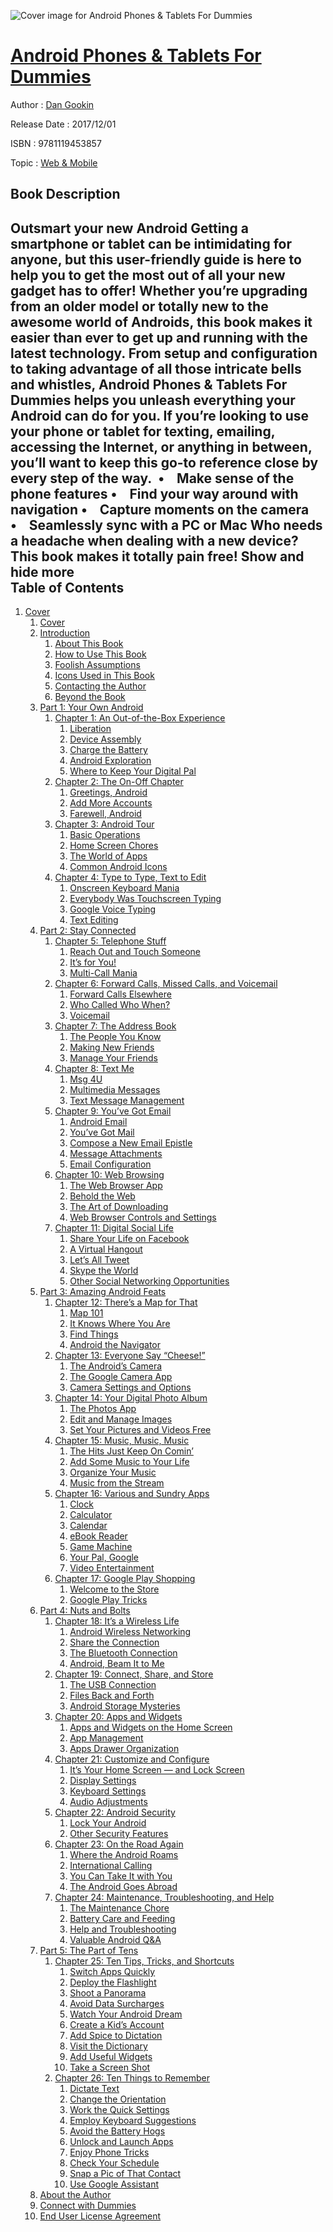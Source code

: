 ![Cover image for Android Phones &amp; Tablets For Dummies](https://imgdetail.ebookreading.net/cover/cover/web_mobile/EB9781119453857.jpg)

[Android Phones &amp; Tablets For Dummies](https://ebookreading.net/view/book/Android+Phones+%26amp%3B+Tablets+For+Dummies-EB9781119453857_1.html "Android Phones &amp; Tablets For Dummies")
====================================================================================================================

Author : [Dan Gookin](https://ebookreading.net/search/author/Dan+Gookin)

Release Date : 2017/12/01

ISBN : 9781119453857

Topic : [Web & Mobile](https://ebookreading.net/search/category/web-mobile)

Book Description
-----------------

 Outsmart your new Android
Getting a smartphone or tablet can be intimidating for anyone, but this user-friendly guide is here to help you to get the most out of all your new gadget has to offer! Whether you’re upgrading from an older model or totally new to the awesome world of Androids, this book makes it easier than ever to get up and running with the latest technology.
From setup and configuration to taking advantage of all those intricate bells and whistles, Android Phones &amp; Tablets For Dummies helps you unleash everything your Android can do for you. If you’re looking to use your phone or tablet for texting, emailing, accessing the Internet, or anything in between, you’ll want to keep this go-to reference close by every step of the way. 
•    Make sense of the phone features
•    Find your way around with navigation
•    Capture moments on the camera
•    Seamlessly sync with a PC or Mac
Who needs a headache when dealing with a new device? This book makes it totally pain free!
        Show and hide more                
Table of Contents
-----------------

1. [Cover](https://ebookreading.net/view/book/Android+Phones+%26amp%3B+Tablets+For+Dummies-EB9781119453857_1.html)
    1. [Cover](https://ebookreading.net/view/book/Android+Phones+%26amp%3B+Tablets+For+Dummies-EB9781119453857_1.html)
    1. [Introduction  ](https://ebookreading.net/view/book/Android+Phones+%26amp%3B+Tablets+For+Dummies-EB9781119453857_4.html)
        1. [About This Book](https://ebookreading.net/view/book/Android+Phones+%26amp%3B+Tablets+For+Dummies-EB9781119453857_4.html#h2-1)
        1. [How to Use This Book](https://ebookreading.net/view/book/Android+Phones+%26amp%3B+Tablets+For+Dummies-EB9781119453857_4.html#h2-2)
        1. [Foolish Assumptions](https://ebookreading.net/view/book/Android+Phones+%26amp%3B+Tablets+For+Dummies-EB9781119453857_4.html#h2-3)
        1. [Icons Used in This Book](https://ebookreading.net/view/book/Android+Phones+%26amp%3B+Tablets+For+Dummies-EB9781119453857_4.html#h2-4)
        1. [Contacting the Author](https://ebookreading.net/view/book/Android+Phones+%26amp%3B+Tablets+For+Dummies-EB9781119453857_4.html#h2-5)
        1. [Beyond the Book](https://ebookreading.net/view/book/Android+Phones+%26amp%3B+Tablets+For+Dummies-EB9781119453857_4.html#h2-6)
    1. [Part 1: Your Own Android](https://ebookreading.net/view/book/Android+Phones+%26amp%3B+Tablets+For+Dummies-EB9781119453857_5.html)
        1. [Chapter 1: An Out-of-the-Box Experience  ](https://ebookreading.net/view/book/Android+Phones+%26amp%3B+Tablets+For+Dummies-EB9781119453857_6.html)
            1. [Liberation](https://ebookreading.net/view/book/Android+Phones+%26amp%3B+Tablets+For+Dummies-EB9781119453857_6.html#h2-1)
            1. [Device Assembly](https://ebookreading.net/view/book/Android+Phones+%26amp%3B+Tablets+For+Dummies-EB9781119453857_6.html#h2-2)
            1. [Charge the Battery](https://ebookreading.net/view/book/Android+Phones+%26amp%3B+Tablets+For+Dummies-EB9781119453857_6.html#h2-3)
            1. [Android Exploration](https://ebookreading.net/view/book/Android+Phones+%26amp%3B+Tablets+For+Dummies-EB9781119453857_6.html#h2-4)
            1. [Where to Keep Your Digital Pal](https://ebookreading.net/view/book/Android+Phones+%26amp%3B+Tablets+For+Dummies-EB9781119453857_6.html#h2-5)
        1. [Chapter 2: The On-Off Chapter  ](https://ebookreading.net/view/book/Android+Phones+%26amp%3B+Tablets+For+Dummies-EB9781119453857_7.html)
            1. [Greetings, Android](https://ebookreading.net/view/book/Android+Phones+%26amp%3B+Tablets+For+Dummies-EB9781119453857_7.html#h2-1)
            1. [Add More Accounts](https://ebookreading.net/view/book/Android+Phones+%26amp%3B+Tablets+For+Dummies-EB9781119453857_7.html#h2-2)
            1. [Farewell, Android](https://ebookreading.net/view/book/Android+Phones+%26amp%3B+Tablets+For+Dummies-EB9781119453857_7.html#h2-3)
        1. [Chapter 3: Android Tour  ](https://ebookreading.net/view/book/Android+Phones+%26amp%3B+Tablets+For+Dummies-EB9781119453857_8.html)
            1. [Basic Operations](https://ebookreading.net/view/book/Android+Phones+%26amp%3B+Tablets+For+Dummies-EB9781119453857_8.html#h2-1)
            1. [Home Screen Chores](https://ebookreading.net/view/book/Android+Phones+%26amp%3B+Tablets+For+Dummies-EB9781119453857_8.html#h2-2)
            1. [The World of Apps](https://ebookreading.net/view/book/Android+Phones+%26amp%3B+Tablets+For+Dummies-EB9781119453857_8.html#h2-3)
            1. [Common Android Icons](https://ebookreading.net/view/book/Android+Phones+%26amp%3B+Tablets+For+Dummies-EB9781119453857_8.html#h2-4)
        1. [Chapter 4: Type to Type, Text to Edit  ](https://ebookreading.net/view/book/Android+Phones+%26amp%3B+Tablets+For+Dummies-EB9781119453857_9.html)
            1. [Onscreen Keyboard Mania](https://ebookreading.net/view/book/Android+Phones+%26amp%3B+Tablets+For+Dummies-EB9781119453857_9.html#h2-1)
            1. [Everybody Was Touchscreen Typing](https://ebookreading.net/view/book/Android+Phones+%26amp%3B+Tablets+For+Dummies-EB9781119453857_9.html#h2-2)
            1. [Google Voice Typing](https://ebookreading.net/view/book/Android+Phones+%26amp%3B+Tablets+For+Dummies-EB9781119453857_9.html#h2-3)
            1. [Text Editing](https://ebookreading.net/view/book/Android+Phones+%26amp%3B+Tablets+For+Dummies-EB9781119453857_9.html#h2-4)
    1. [Part 2: Stay Connected](https://ebookreading.net/view/book/Android+Phones+%26amp%3B+Tablets+For+Dummies-EB9781119453857_10.html)
        1. [Chapter 5: Telephone Stuff  ](https://ebookreading.net/view/book/Android+Phones+%26amp%3B+Tablets+For+Dummies-EB9781119453857_11.html)
            1. [Reach Out and Touch Someone](https://ebookreading.net/view/book/Android+Phones+%26amp%3B+Tablets+For+Dummies-EB9781119453857_11.html#h2-1)
            1. [It’s for You!](https://ebookreading.net/view/book/Android+Phones+%26amp%3B+Tablets+For+Dummies-EB9781119453857_11.html#h2-2)
            1. [Multi-Call Mania](https://ebookreading.net/view/book/Android+Phones+%26amp%3B+Tablets+For+Dummies-EB9781119453857_11.html#h2-3)
        1. [Chapter 6: Forward Calls, Missed Calls, and Voicemail  ](https://ebookreading.net/view/book/Android+Phones+%26amp%3B+Tablets+For+Dummies-EB9781119453857_12.html)
            1. [Forward Calls Elsewhere](https://ebookreading.net/view/book/Android+Phones+%26amp%3B+Tablets+For+Dummies-EB9781119453857_12.html#h2-1)
            1. [Who Called Who When?](https://ebookreading.net/view/book/Android+Phones+%26amp%3B+Tablets+For+Dummies-EB9781119453857_12.html#h2-2)
            1. [Voicemail](https://ebookreading.net/view/book/Android+Phones+%26amp%3B+Tablets+For+Dummies-EB9781119453857_12.html#h2-3)
        1. [Chapter 7: The Address Book  ](https://ebookreading.net/view/book/Android+Phones+%26amp%3B+Tablets+For+Dummies-EB9781119453857_13.html)
            1. [The People You Know](https://ebookreading.net/view/book/Android+Phones+%26amp%3B+Tablets+For+Dummies-EB9781119453857_13.html#h2-1)
            1. [Making New Friends](https://ebookreading.net/view/book/Android+Phones+%26amp%3B+Tablets+For+Dummies-EB9781119453857_13.html#h2-2)
            1. [Manage Your Friends](https://ebookreading.net/view/book/Android+Phones+%26amp%3B+Tablets+For+Dummies-EB9781119453857_13.html#h2-3)
        1. [Chapter 8: Text Me  ](https://ebookreading.net/view/book/Android+Phones+%26amp%3B+Tablets+For+Dummies-EB9781119453857_14.html)
            1. [Msg 4U](https://ebookreading.net/view/book/Android+Phones+%26amp%3B+Tablets+For+Dummies-EB9781119453857_14.html#h2-1)
            1. [Multimedia Messages](https://ebookreading.net/view/book/Android+Phones+%26amp%3B+Tablets+For+Dummies-EB9781119453857_14.html#h2-2)
            1. [Text Message Management](https://ebookreading.net/view/book/Android+Phones+%26amp%3B+Tablets+For+Dummies-EB9781119453857_14.html#h2-3)
        1. [Chapter 9: You’ve Got Email  ](https://ebookreading.net/view/book/Android+Phones+%26amp%3B+Tablets+For+Dummies-EB9781119453857_15.html)
            1. [Android Email](https://ebookreading.net/view/book/Android+Phones+%26amp%3B+Tablets+For+Dummies-EB9781119453857_15.html#h2-1)
            1. [You’ve Got Mail](https://ebookreading.net/view/book/Android+Phones+%26amp%3B+Tablets+For+Dummies-EB9781119453857_15.html#h2-2)
            1. [Compose a New Email Epistle](https://ebookreading.net/view/book/Android+Phones+%26amp%3B+Tablets+For+Dummies-EB9781119453857_15.html#h2-3)
            1. [Message Attachments](https://ebookreading.net/view/book/Android+Phones+%26amp%3B+Tablets+For+Dummies-EB9781119453857_15.html#h2-4)
            1. [Email Configuration](https://ebookreading.net/view/book/Android+Phones+%26amp%3B+Tablets+For+Dummies-EB9781119453857_15.html#h2-5)
        1. [Chapter 10: Web Browsing  ](https://ebookreading.net/view/book/Android+Phones+%26amp%3B+Tablets+For+Dummies-EB9781119453857_16.html)
            1. [The Web Browser App](https://ebookreading.net/view/book/Android+Phones+%26amp%3B+Tablets+For+Dummies-EB9781119453857_16.html#h2-1)
            1. [Behold the Web](https://ebookreading.net/view/book/Android+Phones+%26amp%3B+Tablets+For+Dummies-EB9781119453857_16.html#h2-2)
            1. [The Art of Downloading](https://ebookreading.net/view/book/Android+Phones+%26amp%3B+Tablets+For+Dummies-EB9781119453857_16.html#h2-3)
            1. [Web Browser Controls and Settings](https://ebookreading.net/view/book/Android+Phones+%26amp%3B+Tablets+For+Dummies-EB9781119453857_16.html#h2-4)
        1. [Chapter 11: Digital Social Life  ](https://ebookreading.net/view/book/Android+Phones+%26amp%3B+Tablets+For+Dummies-EB9781119453857_17.html)
            1. [Share Your Life on Facebook](https://ebookreading.net/view/book/Android+Phones+%26amp%3B+Tablets+For+Dummies-EB9781119453857_17.html#h2-1)
            1. [A Virtual Hangout](https://ebookreading.net/view/book/Android+Phones+%26amp%3B+Tablets+For+Dummies-EB9781119453857_17.html#h2-2)
            1. [Let’s All Tweet](https://ebookreading.net/view/book/Android+Phones+%26amp%3B+Tablets+For+Dummies-EB9781119453857_17.html#h2-3)
            1. [Skype the World](https://ebookreading.net/view/book/Android+Phones+%26amp%3B+Tablets+For+Dummies-EB9781119453857_17.html#h2-4)
            1. [Other Social Networking Opportunities](https://ebookreading.net/view/book/Android+Phones+%26amp%3B+Tablets+For+Dummies-EB9781119453857_17.html#h2-5)
    1. [Part 3: Amazing Android Feats](https://ebookreading.net/view/book/Android+Phones+%26amp%3B+Tablets+For+Dummies-EB9781119453857_18.html)
        1. [Chapter 12: There’s a Map for That  ](https://ebookreading.net/view/book/Android+Phones+%26amp%3B+Tablets+For+Dummies-EB9781119453857_19.html)
            1. [Map 101](https://ebookreading.net/view/book/Android+Phones+%26amp%3B+Tablets+For+Dummies-EB9781119453857_19.html#h2-1)
            1. [It Knows Where You Are](https://ebookreading.net/view/book/Android+Phones+%26amp%3B+Tablets+For+Dummies-EB9781119453857_19.html#h2-2)
            1. [Find Things](https://ebookreading.net/view/book/Android+Phones+%26amp%3B+Tablets+For+Dummies-EB9781119453857_19.html#h2-3)
            1. [Android the Navigator](https://ebookreading.net/view/book/Android+Phones+%26amp%3B+Tablets+For+Dummies-EB9781119453857_19.html#h2-4)
        1. [Chapter 13: Everyone Say “Cheese!”  ](https://ebookreading.net/view/book/Android+Phones+%26amp%3B+Tablets+For+Dummies-EB9781119453857_20.html)
            1. [The Android’s Camera](https://ebookreading.net/view/book/Android+Phones+%26amp%3B+Tablets+For+Dummies-EB9781119453857_20.html#h2-1)
            1. [The Google Camera App](https://ebookreading.net/view/book/Android+Phones+%26amp%3B+Tablets+For+Dummies-EB9781119453857_20.html#h2-2)
            1. [Camera Settings and Options](https://ebookreading.net/view/book/Android+Phones+%26amp%3B+Tablets+For+Dummies-EB9781119453857_20.html#h2-3)
        1. [Chapter 14: Your Digital Photo Album  ](https://ebookreading.net/view/book/Android+Phones+%26amp%3B+Tablets+For+Dummies-EB9781119453857_21.html)
            1. [The Photos App](https://ebookreading.net/view/book/Android+Phones+%26amp%3B+Tablets+For+Dummies-EB9781119453857_21.html#h2-1)
            1. [Edit and Manage Images](https://ebookreading.net/view/book/Android+Phones+%26amp%3B+Tablets+For+Dummies-EB9781119453857_21.html#h2-2)
            1. [Set Your Pictures and Videos Free](https://ebookreading.net/view/book/Android+Phones+%26amp%3B+Tablets+For+Dummies-EB9781119453857_21.html#h2-3)
        1. [Chapter 15: Music, Music, Music  ](https://ebookreading.net/view/book/Android+Phones+%26amp%3B+Tablets+For+Dummies-EB9781119453857_22.html)
            1. [The Hits Just Keep On Comin’](https://ebookreading.net/view/book/Android+Phones+%26amp%3B+Tablets+For+Dummies-EB9781119453857_22.html#h2-1)
            1. [Add Some Music to Your Life](https://ebookreading.net/view/book/Android+Phones+%26amp%3B+Tablets+For+Dummies-EB9781119453857_22.html#h2-2)
            1. [Organize Your Music](https://ebookreading.net/view/book/Android+Phones+%26amp%3B+Tablets+For+Dummies-EB9781119453857_22.html#h2-3)
            1. [Music from the Stream](https://ebookreading.net/view/book/Android+Phones+%26amp%3B+Tablets+For+Dummies-EB9781119453857_22.html#h2-4)
        1. [Chapter 16: Various and Sundry Apps  ](https://ebookreading.net/view/book/Android+Phones+%26amp%3B+Tablets+For+Dummies-EB9781119453857_23.html)
            1. [Clock](https://ebookreading.net/view/book/Android+Phones+%26amp%3B+Tablets+For+Dummies-EB9781119453857_23.html#h2-1)
            1. [Calculator](https://ebookreading.net/view/book/Android+Phones+%26amp%3B+Tablets+For+Dummies-EB9781119453857_23.html#h2-2)
            1. [Calendar](https://ebookreading.net/view/book/Android+Phones+%26amp%3B+Tablets+For+Dummies-EB9781119453857_23.html#h2-3)
            1. [eBook Reader](https://ebookreading.net/view/book/Android+Phones+%26amp%3B+Tablets+For+Dummies-EB9781119453857_23.html#h2-4)
            1. [Game Machine](https://ebookreading.net/view/book/Android+Phones+%26amp%3B+Tablets+For+Dummies-EB9781119453857_23.html#h2-5)
            1. [Your Pal, Google](https://ebookreading.net/view/book/Android+Phones+%26amp%3B+Tablets+For+Dummies-EB9781119453857_23.html#h2-6)
            1. [Video Entertainment](https://ebookreading.net/view/book/Android+Phones+%26amp%3B+Tablets+For+Dummies-EB9781119453857_23.html#h2-7)
        1. [Chapter 17: Google Play Shopping  ](https://ebookreading.net/view/book/Android+Phones+%26amp%3B+Tablets+For+Dummies-EB9781119453857_24.html)
            1. [Welcome to the Store](https://ebookreading.net/view/book/Android+Phones+%26amp%3B+Tablets+For+Dummies-EB9781119453857_24.html#h2-1)
            1. [Google Play Tricks](https://ebookreading.net/view/book/Android+Phones+%26amp%3B+Tablets+For+Dummies-EB9781119453857_24.html#h2-2)
    1. [Part 4: Nuts and Bolts](https://ebookreading.net/view/book/Android+Phones+%26amp%3B+Tablets+For+Dummies-EB9781119453857_25.html)
        1. [Chapter 18: It’s a Wireless Life  ](https://ebookreading.net/view/book/Android+Phones+%26amp%3B+Tablets+For+Dummies-EB9781119453857_26.html)
            1. [Android Wireless Networking](https://ebookreading.net/view/book/Android+Phones+%26amp%3B+Tablets+For+Dummies-EB9781119453857_26.html#h2-1)
            1. [Share the Connection](https://ebookreading.net/view/book/Android+Phones+%26amp%3B+Tablets+For+Dummies-EB9781119453857_26.html#h2-2)
            1. [The Bluetooth Connection](https://ebookreading.net/view/book/Android+Phones+%26amp%3B+Tablets+For+Dummies-EB9781119453857_26.html#h2-3)
            1. [Android, Beam It to Me](https://ebookreading.net/view/book/Android+Phones+%26amp%3B+Tablets+For+Dummies-EB9781119453857_26.html#h2-4)
        1. [Chapter 19: Connect, Share, and Store  ](https://ebookreading.net/view/book/Android+Phones+%26amp%3B+Tablets+For+Dummies-EB9781119453857_27.html)
            1. [The USB Connection](https://ebookreading.net/view/book/Android+Phones+%26amp%3B+Tablets+For+Dummies-EB9781119453857_27.html#h2-1)
            1. [Files Back and Forth](https://ebookreading.net/view/book/Android+Phones+%26amp%3B+Tablets+For+Dummies-EB9781119453857_27.html#h2-2)
            1. [Android Storage Mysteries](https://ebookreading.net/view/book/Android+Phones+%26amp%3B+Tablets+For+Dummies-EB9781119453857_27.html#h2-3)
        1. [Chapter 20: Apps and Widgets  ](https://ebookreading.net/view/book/Android+Phones+%26amp%3B+Tablets+For+Dummies-EB9781119453857_28.html)
            1. [Apps and Widgets on the Home Screen](https://ebookreading.net/view/book/Android+Phones+%26amp%3B+Tablets+For+Dummies-EB9781119453857_28.html#h2-1)
            1. [App Management](https://ebookreading.net/view/book/Android+Phones+%26amp%3B+Tablets+For+Dummies-EB9781119453857_28.html#h2-2)
            1. [Apps Drawer Organization](https://ebookreading.net/view/book/Android+Phones+%26amp%3B+Tablets+For+Dummies-EB9781119453857_28.html#h2-3)
        1. [Chapter 21: Customize and Configure  ](https://ebookreading.net/view/book/Android+Phones+%26amp%3B+Tablets+For+Dummies-EB9781119453857_29.html)
            1. [It’s Your Home Screen — and Lock Screen](https://ebookreading.net/view/book/Android+Phones+%26amp%3B+Tablets+For+Dummies-EB9781119453857_29.html#h2-1)
            1. [Display Settings](https://ebookreading.net/view/book/Android+Phones+%26amp%3B+Tablets+For+Dummies-EB9781119453857_29.html#h2-2)
            1. [Keyboard Settings](https://ebookreading.net/view/book/Android+Phones+%26amp%3B+Tablets+For+Dummies-EB9781119453857_29.html#h2-3)
            1. [Audio Adjustments](https://ebookreading.net/view/book/Android+Phones+%26amp%3B+Tablets+For+Dummies-EB9781119453857_29.html#h2-4)
        1. [Chapter 22: Android Security  ](https://ebookreading.net/view/book/Android+Phones+%26amp%3B+Tablets+For+Dummies-EB9781119453857_30.html)
            1. [Lock Your Android](https://ebookreading.net/view/book/Android+Phones+%26amp%3B+Tablets+For+Dummies-EB9781119453857_30.html#h2-1)
            1. [Other Security Features](https://ebookreading.net/view/book/Android+Phones+%26amp%3B+Tablets+For+Dummies-EB9781119453857_30.html#h2-2)
        1. [Chapter 23: On the Road Again  ](https://ebookreading.net/view/book/Android+Phones+%26amp%3B+Tablets+For+Dummies-EB9781119453857_31.html)
            1. [Where the Android Roams](https://ebookreading.net/view/book/Android+Phones+%26amp%3B+Tablets+For+Dummies-EB9781119453857_31.html#h2-1)
            1. [International Calling](https://ebookreading.net/view/book/Android+Phones+%26amp%3B+Tablets+For+Dummies-EB9781119453857_31.html#h2-2)
            1. [You Can Take It with You](https://ebookreading.net/view/book/Android+Phones+%26amp%3B+Tablets+For+Dummies-EB9781119453857_31.html#h2-3)
            1. [The Android Goes Abroad](https://ebookreading.net/view/book/Android+Phones+%26amp%3B+Tablets+For+Dummies-EB9781119453857_31.html#h2-4)
        1. [Chapter 24: Maintenance, Troubleshooting, and Help  ](https://ebookreading.net/view/book/Android+Phones+%26amp%3B+Tablets+For+Dummies-EB9781119453857_32.html)
            1. [The Maintenance Chore](https://ebookreading.net/view/book/Android+Phones+%26amp%3B+Tablets+For+Dummies-EB9781119453857_32.html#h2-1)
            1. [Battery Care and Feeding](https://ebookreading.net/view/book/Android+Phones+%26amp%3B+Tablets+For+Dummies-EB9781119453857_32.html#h2-2)
            1. [Help and Troubleshooting](https://ebookreading.net/view/book/Android+Phones+%26amp%3B+Tablets+For+Dummies-EB9781119453857_32.html#h2-3)
            1. [Valuable Android Q&amp;A](https://ebookreading.net/view/book/Android+Phones+%26amp%3B+Tablets+For+Dummies-EB9781119453857_32.html#h2-4)
    1. [Part 5: The Part of Tens](https://ebookreading.net/view/book/Android+Phones+%26amp%3B+Tablets+For+Dummies-EB9781119453857_33.html)
        1. [Chapter 25: Ten Tips, Tricks, and Shortcuts  ](https://ebookreading.net/view/book/Android+Phones+%26amp%3B+Tablets+For+Dummies-EB9781119453857_34.html)
            1. [Switch Apps Quickly](https://ebookreading.net/view/book/Android+Phones+%26amp%3B+Tablets+For+Dummies-EB9781119453857_34.html#h2-1)
            1. [Deploy the Flashlight](https://ebookreading.net/view/book/Android+Phones+%26amp%3B+Tablets+For+Dummies-EB9781119453857_34.html#h2-2)
            1. [Shoot a Panorama](https://ebookreading.net/view/book/Android+Phones+%26amp%3B+Tablets+For+Dummies-EB9781119453857_34.html#h2-3)
            1. [Avoid Data Surcharges](https://ebookreading.net/view/book/Android+Phones+%26amp%3B+Tablets+For+Dummies-EB9781119453857_34.html#h2-4)
            1. [Watch Your Android Dream](https://ebookreading.net/view/book/Android+Phones+%26amp%3B+Tablets+For+Dummies-EB9781119453857_34.html#h2-5)
            1. [Create a Kid’s Account](https://ebookreading.net/view/book/Android+Phones+%26amp%3B+Tablets+For+Dummies-EB9781119453857_34.html#h2-6)
            1. [Add Spice to Dictation](https://ebookreading.net/view/book/Android+Phones+%26amp%3B+Tablets+For+Dummies-EB9781119453857_34.html#h2-7)
            1. [Visit the Dictionary](https://ebookreading.net/view/book/Android+Phones+%26amp%3B+Tablets+For+Dummies-EB9781119453857_34.html#h2-8)
            1. [Add Useful Widgets](https://ebookreading.net/view/book/Android+Phones+%26amp%3B+Tablets+For+Dummies-EB9781119453857_34.html#h2-9)
            1. [Take a Screen Shot](https://ebookreading.net/view/book/Android+Phones+%26amp%3B+Tablets+For+Dummies-EB9781119453857_34.html#h2-10)
        1. [Chapter 26: Ten Things to Remember  ](https://ebookreading.net/view/book/Android+Phones+%26amp%3B+Tablets+For+Dummies-EB9781119453857_35.html)
            1. [Dictate Text](https://ebookreading.net/view/book/Android+Phones+%26amp%3B+Tablets+For+Dummies-EB9781119453857_35.html#h2-1)
            1. [Change the Orientation](https://ebookreading.net/view/book/Android+Phones+%26amp%3B+Tablets+For+Dummies-EB9781119453857_35.html#h2-2)
            1. [Work the Quick Settings](https://ebookreading.net/view/book/Android+Phones+%26amp%3B+Tablets+For+Dummies-EB9781119453857_35.html#h2-3)
            1. [Employ Keyboard Suggestions](https://ebookreading.net/view/book/Android+Phones+%26amp%3B+Tablets+For+Dummies-EB9781119453857_35.html#h2-4)
            1. [Avoid the Battery Hogs](https://ebookreading.net/view/book/Android+Phones+%26amp%3B+Tablets+For+Dummies-EB9781119453857_35.html#h2-5)
            1. [Unlock and Launch Apps](https://ebookreading.net/view/book/Android+Phones+%26amp%3B+Tablets+For+Dummies-EB9781119453857_35.html#h2-6)
            1. [Enjoy Phone Tricks](https://ebookreading.net/view/book/Android+Phones+%26amp%3B+Tablets+For+Dummies-EB9781119453857_35.html#h2-7)
            1. [Check Your Schedule](https://ebookreading.net/view/book/Android+Phones+%26amp%3B+Tablets+For+Dummies-EB9781119453857_35.html#h2-8)
            1. [Snap a Pic of That Contact](https://ebookreading.net/view/book/Android+Phones+%26amp%3B+Tablets+For+Dummies-EB9781119453857_35.html#h2-9)
            1. [Use Google Assistant](https://ebookreading.net/view/book/Android+Phones+%26amp%3B+Tablets+For+Dummies-EB9781119453857_35.html#h2-10)
    1. [About the Author](https://ebookreading.net/view/book/Android+Phones+%26amp%3B+Tablets+For+Dummies-EB9781119453857_36.html#h2-1)
    1. [Connect with Dummies](https://ebookreading.net/view/book/Android+Phones+%26amp%3B+Tablets+For+Dummies-EB9781119453857_37.html)
    1. [End User License Agreement](https://ebookreading.net/view/book/Android+Phones+%26amp%3B+Tablets+For+Dummies-EB9781119453857_38.html)

